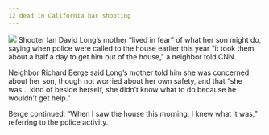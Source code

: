 ```yaml
---
12 dead in California bar shooting
---
```

<img src="12.jpg">
Shooter Ian David Long’s mother “lived in fear” of what her son might do, saying when police were called to the house earlier this year “it took them about a half a day to get him out of the house," a neighbor told CNN.

Neighbor Richard Berge said Long’s mother told him she was concerned about her son, though not worried about her own safety, and that “she was… kind of beside herself, she didn’t know what to do because he wouldn’t get help.” 

Berge continued: “When I saw the house this morning, I knew what it was,” referring to the police activity.
